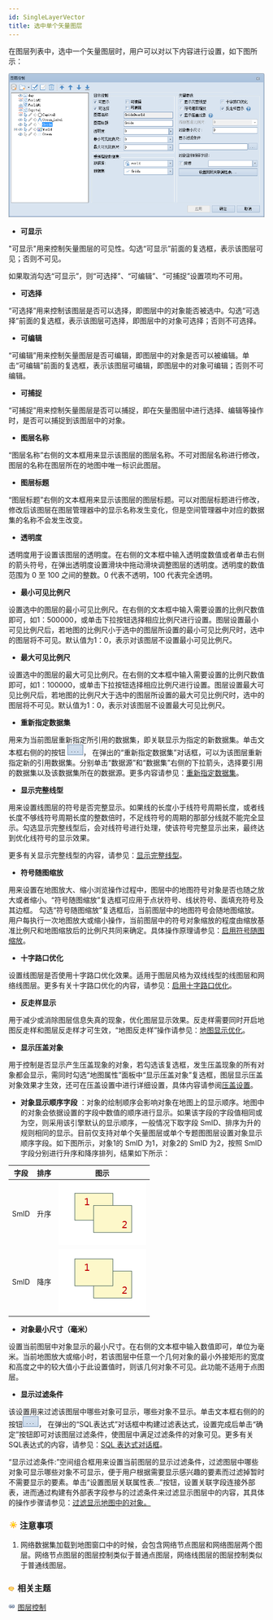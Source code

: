 ```yaml
---
id: SingleLayerVector
title: 选中单个矢量图层
---
```

在图层列表中，选中一个矢量图层时，用户可以对以下内容进行设置，如下图所示：

![](img/SingleVector.png)  
  
  * **可显示**

"可显示"用来控制矢量图层的可见性。勾选“可显示”前面的复选框，表示该图层可见；否则不可见。

如果取消勾选“可显示”，则“可选择”、“可编辑”、“可捕捉”设置项均不可用。

  * **可选择**

“可选择”用来控制该图层是否可以选择，即图层中的对象能否被选中。勾选“可选择”前面的复选框，表示该图层可选择，即图层中的对象可选择；否则不可选择。

  * **可编辑**

“可编辑”用来控制矢量图层是否可编辑，即图层中的对象是否可以被编辑。单击“可编辑”前面的复选框，表示该图层可编辑，即图层中的对象可编辑；否则不可编辑。

  * **可捕捉**

“可捕捉”用来控制矢量图层是否可以捕捉，即在矢量图层中进行选择、编辑等操作时，是否可以捕捉到该图层中的对象。

  * **图层名称**

“图层名称”右侧的文本框用来显示该图层的图层名称。不可对图层名称进行修改，图层的名称在图层所在的地图中唯一标识此图层。

  * **图层标题**

“图层标题”右侧的文本框用来显示该图层的图层标题。可以对图层标题进行修改，修改后该图层在图层管理器中的显示名称发生变化，但是空间管理器中对应的数据集的名称不会发生改变。

  * **透明度**

透明度用于设置该图层的透明度。在右侧的文本框中输入透明度数值或者单击右侧的箭头符号，在弹出透明度设置滑块中拖动滑块调整图层的透明度。透明度的数值范围为 0
至 100 之间的整数。0 代表不透明，100 代表完全透明。

  * **最小可见比例尺**

设置选中的图层的最小可见比例尺。在右侧的文本框中输入需要设置的比例尺数值即可，如1：500000，或单击下拉按钮选择相应比例尺进行设置。图层设置最小可见比例尺后，若地图的比例尺小于选中的图层所设置的最小可见比例尺时，选中的图层将不可见。默认值为1：0，表示对该图层不设置最小可见比例尺。

  * **最大可见比例尺**

设置选中的图层的最大可见比例尺。在右侧的文本框中输入需要设置的比例尺数值即可，如1：100000，或单击下拉按钮选择相应比例尺进行设置。图层设置最大可见比例尺后，若地图的比例尺大于选中的图层所设置的最大可见比例尺时，选中的图层将不可见。默认值为1：0，表示对该图层不设置最大可见比例尺。

  * **重新指定数据集**

用来为当前图层重新指定所引用的数据集，即关联显示为指定的新数据集。单击文本框右侧的的按钮 ![](img/filterbutton.png)，
在弹出的“重新指定数据集”对话框，可以为该图层重新指定新的引用数据集。分别单击“数据源”和“数据集”右侧的下拉箭头，选择要引用的数据集以及该数据集所在的数据源。更多内容请参见：[重新指定数据集](DTv2_BindDataNew.htm)。

  * **显示完整线型**

用来设置线图层的符号是否完整显示。如果线的长度小于线符号周期长度，或者线长度不够线符号周期长度的整数倍时，不足线符号的周期的那部分线就不能完全显示。勾选显示完整线型后，会对线符号进行处理，使该符号完整显示出来，最终达到优化线符号的显示效果。

更多有关显示完整线型的内容，请参见：[显示完整线型](../AdvanceSetting/Linedisplay.htm)。

  * **符号随图缩放**

用来设置在地图放大、缩小浏览操作过程中，图层中的地图符号对象是否也随之放大或者缩小。“符号随图缩放”复选框可应用于点状符号、线状符号、面填充符号及其边框。
勾选“符号随图缩放”复选框后，当前图层中的地图符号会随地图缩放。用户每执行一次地图放大或缩小操作，当前图层中的符号对象缩放的程度由缩放基准比例尺和地图缩放后的比例尺共同来确定。具体操作原理请参见：[启用符号随图缩放](../AdvanceSetting/SymbolZoom.htm)。

  * **十字路口优化**

设置线图层是否使用十字路口优化效果。适用于图层风格为双线线型的线图层和网络线图层。更多有关十字路口优化的内容，请参见：[启用十字路口优化](../AdvanceSetting/RoadCross.htm)。

  * **反走样显示**

用于减少或消除图层信息失真的现象，优化图层显示效果。反走样需要同时开启地图反走样和图层反走样才可生效，“地图反走样”操作请参见：[地图显示优化](../../Optimization/MapOptimization/MapOptimization.htm#1)。

  * **显示压盖对象**

用于控制是否显示产生压盖现象的对象，若勾选该复选框，发生压盖现象的所有对象都会显示，需同时勾选“地图属性”面板中“显示压盖对象”复选框，图层显示压盖对象效果才生效，还可在压盖设置中进行详细设置，具体内容请参阅[压盖设置](../../Optimization/MapOptimization/OverlaySetting.htm)。

  * **对象显示顺序字段** ：对象的绘制顺序会影响对象在地图上的显示顺序。地图中的对象会依据设置的字段中数值的顺序进行显示。如果该字段的字段值相同或为空，则采用该引擎默认的显示顺序，一般情况下取字段 SmID、排序为升的规则相同的显示。目前仅支持对单个矢量图层或单个专题图图层设置对象显示顺序字段。如下图所示，对象1的 SmID 为1，对象2的 SmID 为2，按照 SmID 字段分别进行升序和降序排列，结果如下所示：

字段|排序|图示  
---|---|---  
SmID|升序|![](img/AscOrder.png)  
SmID|降序|![](img/DesOrder.png)  
  
* **对象最小尺寸（毫米）**

设置当前图层中对象显示的最小尺寸。在右侧的文本框中输入数值即可，单位为毫米。当前地图放大或缩小时，若该图层中任意一个几何对象的最小外接矩形的宽度和高度之中的较大值小于此设置值时，则该几何对象不可见。此功能不适用于点图层。

  * **显示过滤条件**

该设置用来过滤该图层中哪些对象可显示，哪些对象不显示。单击文本框右侧的的按钮![](img/filterbutton.png)， 在弹出的“SQL表达式”对话框中构建过滤表达式，设置完成后单击“确定”按钮即可对该图层过滤条件，使图层中满足过滤条件的对象可见。更多有关 SQL表达式的内容，请参见：[SQL 表达式对话框](../../Query/SQLDia.htm)。

“显示过滤条件:”空间组合框用来设置当前图层的显示过滤条件，过滤图层中哪些对象可显示哪些对象不可显示，便于用户根据需要显示感兴趣的要素而过滤掉暂时不需要显示的要素。单击“设置图层关联属性表...”按钮，设置关联字段连接外部表，进而通过构建有外部表字段参与的过滤条件来过滤显示图层中的内容，其具体的操作步骤请参见：[过滤显示地图中的对象。](../AdvanceSetting/FilterObjects.htm)

### ![](../../img/note.png)注意事项

  1. 网络数据集加载到地图窗口中的时候，会包含网络节点图层和网络图层两个图层。网络节点图层的图层控制类似于普通点图层，网络线图层的图层控制类似于普通线图层。

### ![](../../img/seealso.png) 相关主题

![](../../img/smalltitle.png) [图层控制](LayerControl.htm)

